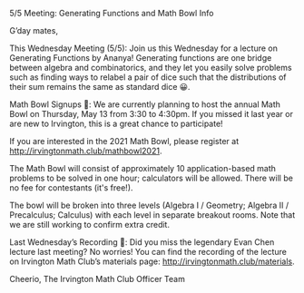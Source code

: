 5/5 Meeting: Generating Functions and Math Bowl Info

G’day mates,

This Wednesday Meeting (5/5):
Join us this Wednesday for a lecture on Generating Functions by Ananya! Generating functions are one bridge between algebra and combinatorics, and they let you easily solve problems such as finding ways to relabel a pair of dice such that the distributions of their sum remains the same as standard dice 😀.

Math Bowl Signups 📝:
We are currently planning to host the annual Math Bowl on Thursday, May 13 from 3:30 to 4:30pm. If you missed it last year or are new to Irvington, this is a great chance to participate!

If you are interested in the 2021 Math Bowl, please register at http://irvingtonmath.club/mathbowl2021.

The Math Bowl will consist of approximately 10 application-based math problems to be solved in one hour; calculators will be allowed. There will be no fee for contestants (it's free!).

The bowl will be broken into three levels (Algebra I / Geometry; Algebra II / Precalculus; Calculus) with each level in separate breakout rooms. Note that we are still working to confirm extra credit. 

Last Wednesday’s Recording 🎥:
Did you miss the legendary Evan Chen lecture last meeting? No worries! You can find the recording of the lecture on Irvington Math Club’s materials page: http://irvingtonmath.club/materials.

Cheerio,
The Irvington Math Club Officer Team
